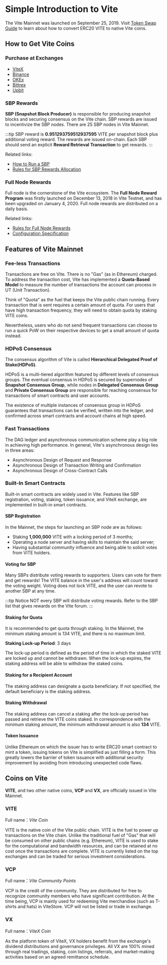 # Simple Introduction to Vite <Badge :text="$page.version"/>

The Vite Mainnet was launched on September 25, 2019. Visit [Token Swap Guide](https://medium.com/vitelabs/announcing-the-vite-mainnet-launch-4d55fc4b4bd2) to learn about how to convert ERC20 VITE to native Vite coins.

## How to Get Vite Coins

### Purchase at Exchanges

* [ViteX][vitex]
* [Binance][binance]
* [OKEx][okex]
* [Bittrex][bittrex]
* [Upbit][upbit]

### SBP Rewards

**SBP (Snapshot Block Producer)** is responsible for producing snapshot blocks and securing consensus on the Vite chain. SBP rewards are issued to incentivize the SBP nodes. There are 25 SBP nodes in Vite Mainnet.

:::tip
SBP reward is **0.951293759512937595** VITE per snapshot block plus additional voting reward. The rewards are issued on-chain. Each SBP should send an explicit **Reward Retrieval Transaction** to get rewards.
:::

Related links:

* [How to Run a SBP][sbp-manage]
* [Rules for SBP Rewards Allocation][sbp-reward]

### Full Node Rewards

Full node is the cornerstone of the Vite ecosystem. The **Full Node Reward Program** was firstly launched on December 13, 2018 in Vite Testnet, and has been upgraded on January 4, 2020. Full node rewards are distributed on a daily basis.

Related links:

* [Rules for Full Node Rewards][fullnode-reward]
* [Configuration Specification](../node/install.md#full-node-reward)

## Features of Vite Mainnet

### Fee-less Transactions

Transactions are free on Vite. There is no "Gas" (as in Ethereum) charged. To address the transaction cost, Vite has implemented a **Quota-Based Model** to measure the number of transactions the account can process in UT (Unit Transaction). 

Think of "Quota" as the fuel that keeps the Vite public chain running. Every transaction that is sent requires a certain amount of quota. For users that have high transaction frequency, they will need to obtain quota by staking VITE coins.

Nevertheless, users who do not send frequent transactions can choose to run a quick PoW on their respective devices to get a small amount of quota instead.

### HDPoS Consensus

The consensus algorithm of Vite is called **Hierarchical Delegated Proof of Stake(HDPoS)**. 

HDPoS is a multi-tiered algorithm featured by different levels of consensus groups. The eventual consensus in HDPoS is secured by supernodes of **Snapshot Consensus Group**, while nodes in **Delegated Consensus Group** and **Private Consensus Group** are responsible for reaching consensus for transactions of smart contracts and user accounts.

The existence of multiple instances of consensus group in HDPoS guarantees that transactions can be verified, written into the ledger, and confirmed across smart contracts and account chains at high speed. 

### Fast Transactions

The DAG ledger and asynchronous communication scheme play a big role in achieving high performance. In general, Vite's asynchronous design lies in three areas: 

* Asynchronous Design of Request and Response 
* Asynchronous Design of Transaction Writing and Confirmation 
* Asynchronous Design of Cross-Contract Calls

### Built-In Smart Contracts

Built-in smart contracts are widely used in Vite. Features like SBP registration, voting, staking, token issuance, and ViteX exchange, are implemented in built-in smart contracts.

#### SBP Registration

In the Mainnet, the steps for launching an SBP node are as follows:

* Staking **1,000,000** VITE with a locking period of 3 months;
* Operating a node server and having skills to maintain the said server;
* Having substantial community influence and being able to solicit votes from VITE holders.

#### Voting for SBP

Many SBPs distribute voting rewards to supporters. Users can vote for them and get rewards! The VITE balance in the user's address will count toward the voting weight. Voting does not lock VITE, and the user can revote to another SBP at any time. 

:::tip Notice
NOT every SBP will distribute voting rewards. Refer to the SBP list that gives rewards on the Vite forum.
:::

#### Staking for Quota

It is recommended to get quota through staking. In the Mainnet, the minimum staking amount is 134 VITE, and there is no maximum limit. 

**Staking Lock-up Period**: 3 days

The lock-up period is defined as the period of time in which the staked VITE are locked up and cannot be withdrawn. When the lock-up expires, the staking address will be able to withdraw the staked coins.

#### Staking for a Recipient Account

The staking address can designate a quota beneficiary. If not specified, the default beneficiary is the staking address.

#### Staking Withdrawal

The staking address can cancel a staking after the lock-up period has passed and retrieve the VITE coins staked. In correspondence with the minimum staking amount, the minimum withdrawal amount is also **134** VITE.

#### Token Issuance

Unlike Ethereum on which the issuer has to write ERC20 smart contract to mint a token, issuing tokens on Vite is simplified as just filling a form. This greatly lowers the barrier of token issuance with additional security improvement by avoiding from introducing unexpected code flaws.

## Coins on Vite

**VITE**, and two other native coins, **VCP** and **VX**, are officially issued in Vite Mainnet.

### VITE
Full name：*Vite Coin*

VITE is the native coin of the Vite public chain. VITE is the fuel to power up transactions on the Vite chain. Unlike the traditional fuel of "Gas" that will be consumed on other public chains (e.g. Ethereum), VITE is used to stake for the computational and bandwidth resources, and can be retained at no cost once the transactions are complete. VITE is currently listed on the top exchanges and can be traded for serious investment considerations.

### VCP

Full name：*Vite Community Points*

VCP is the credit of the community. They are distributed for free to recognize community members who have significant contribution. At the time being, VCP is mainly used for redeeming Vite merchandise (such as T-shirts and hats) in ViteStore. 
VCP will not be listed or trade in exchange.

### VX

Full name：*ViteX Coin*

As the platform token of ViteX, VX holders benefit from the exchange's dividend distributions and governance privileges. All VX are 100% mined through real tradings, staking, coin listings, referrals, and market-making activities based on an agreed remittance schedule.

[sbp-reward]: <../rule/sbp.html#SBP-rewards>
[fullnode-reward]: <../rule/fullnode.html>
[fullnode-install]: <../node/install.html>
[sbp-manage]: <../node/sbp.html>
[web-wallet]: <https://wallet.vite.net>
[app-wallet]: <https://app.vite.net>
[vitex]: <https://x.vite.net/trade?symbol=VITE_BTC-000&category=BTC>
[okex]: <https://www.okex.com/spot/trade#product=vite_btc>
[bittrex]: <https://international.bittrex.com/Market/Index?MarketName=BTC-VITE>
[upbit]: <https://upbit.com/exchange?code=CRIX.UPBIT.BTC-VITE>
[binance]: <https://www.binance.com/en/trade/VITE_BTC>
[solidity++]: </zh/tutorial/contract/soliditypp.html>


